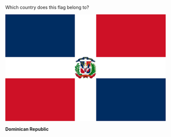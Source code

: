 Which country does this flag belong to?

![Flag of Dominican Republic](images/Flag_of_the_Dominican_Republic.svg)
<!--question-->
**Dominican Republic**